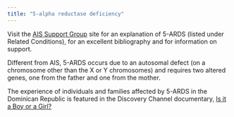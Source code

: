 ```yaml
---
title: "5-alpha reductase deficiency"
---
```


<p>Visit the <a href="http://www.aissg.org/"><span class="caps">AIS</span> Support Group</a> site for an explanation of 5-<span class="caps">ARDS</span> (listed under Related Conditions), for an excellent bibliography and for information on support.  </p>

<p>Different from <span class="caps">AIS</span>, 5-<span class="caps">ARDS</span> occurs due to an autosomal defect (on a chromosome other than the X or Y chromosomes) and requires two altered genes, one from the father and one from the mother.  </p>

<p>The experience of individuals and families affected by 5-<span class="caps">ARDS</span> in the Dominican Republic is featured in the Discovery Channel documentary, <a href="/videos/boy%5C_or%5C_girl">Is it a Boy or a Girl?</a></p>